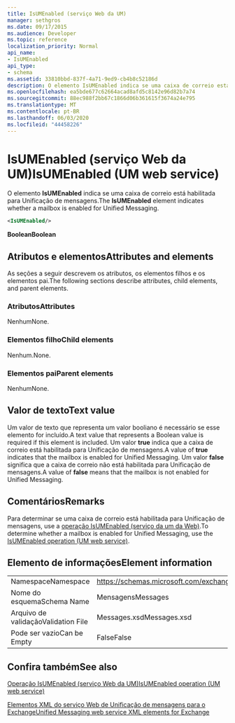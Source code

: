 ```yaml
---
title: IsUMEnabled (serviço Web da UM)
manager: sethgros
ms.date: 09/17/2015
ms.audience: Developer
ms.topic: reference
localization_priority: Normal
api_name:
- IsUMEnabled
api_type:
- schema
ms.assetid: 33810bbd-837f-4a71-9ed9-cb4b8c52186d
description: O elemento IsUMEnabled indica se uma caixa de correio está habilitada para Unificação de mensagens.
ms.openlocfilehash: ea5bde677c62664acad8afd5c8142e96d82b7a74
ms.sourcegitcommit: 88ec988f2bb67c1866d06b361615f3674a24e795
ms.translationtype: MT
ms.contentlocale: pt-BR
ms.lasthandoff: 06/03/2020
ms.locfileid: "44458226"
---
```

# <a name="isumenabled-um-web-service"></a><span data-ttu-id="a1c5b-103">IsUMEnabled (serviço Web da UM)</span><span class="sxs-lookup"><span data-stu-id="a1c5b-103">IsUMEnabled (UM web service)</span></span>

<span data-ttu-id="a1c5b-104">O elemento **IsUMEnabled** indica se uma caixa de correio está habilitada para Unificação de mensagens.</span><span class="sxs-lookup"><span data-stu-id="a1c5b-104">The **IsUMEnabled** element indicates whether a mailbox is enabled for Unified Messaging.</span></span> 
  
```xml
<IsUMEnabled/>
```

 <span data-ttu-id="a1c5b-105">**Boolean**</span><span class="sxs-lookup"><span data-stu-id="a1c5b-105">**Boolean**</span></span>
## <a name="attributes-and-elements"></a><span data-ttu-id="a1c5b-106">Atributos e elementos</span><span class="sxs-lookup"><span data-stu-id="a1c5b-106">Attributes and elements</span></span>

<span data-ttu-id="a1c5b-107">As seções a seguir descrevem os atributos, os elementos filhos e os elementos pai.</span><span class="sxs-lookup"><span data-stu-id="a1c5b-107">The following sections describe attributes, child elements, and parent elements.</span></span>
  
### <a name="attributes"></a><span data-ttu-id="a1c5b-108">Atributos</span><span class="sxs-lookup"><span data-stu-id="a1c5b-108">Attributes</span></span>

<span data-ttu-id="a1c5b-109">Nenhum</span><span class="sxs-lookup"><span data-stu-id="a1c5b-109">None.</span></span>
  
### <a name="child-elements"></a><span data-ttu-id="a1c5b-110">Elementos filho</span><span class="sxs-lookup"><span data-stu-id="a1c5b-110">Child elements</span></span>

<span data-ttu-id="a1c5b-111">Nenhum.</span><span class="sxs-lookup"><span data-stu-id="a1c5b-111">None.</span></span>
  
### <a name="parent-elements"></a><span data-ttu-id="a1c5b-112">Elementos pai</span><span class="sxs-lookup"><span data-stu-id="a1c5b-112">Parent elements</span></span>

<span data-ttu-id="a1c5b-113">Nenhum</span><span class="sxs-lookup"><span data-stu-id="a1c5b-113">None.</span></span>
  
## <a name="text-value"></a><span data-ttu-id="a1c5b-114">Valor de texto</span><span class="sxs-lookup"><span data-stu-id="a1c5b-114">Text value</span></span>

<span data-ttu-id="a1c5b-115">Um valor de texto que representa um valor booliano é necessário se esse elemento for incluído.</span><span class="sxs-lookup"><span data-stu-id="a1c5b-115">A text value that represents a Boolean value is required if this element is included.</span></span> <span data-ttu-id="a1c5b-116">Um valor **true** indica que a caixa de correio está habilitada para Unificação de mensagens.</span><span class="sxs-lookup"><span data-stu-id="a1c5b-116">A value of **true** indicates that the mailbox is enabled for Unified Messaging.</span></span> <span data-ttu-id="a1c5b-117">Um valor **false** significa que a caixa de correio não está habilitada para Unificação de mensagens.</span><span class="sxs-lookup"><span data-stu-id="a1c5b-117">A value of **false** means that the mailbox is not enabled for Unified Messaging.</span></span> 
  
## <a name="remarks"></a><span data-ttu-id="a1c5b-118">Comentários</span><span class="sxs-lookup"><span data-stu-id="a1c5b-118">Remarks</span></span>

<span data-ttu-id="a1c5b-119">Para determinar se uma caixa de correio está habilitada para Unificação de mensagens, use a [operação IsUMEnabled (serviço da um da Web)](isumenabled-operation-um-web-service.md).</span><span class="sxs-lookup"><span data-stu-id="a1c5b-119">To determine whether a mailbox is enabled for Unified Messaging, use the [IsUMEnabled operation (UM web service)](isumenabled-operation-um-web-service.md).</span></span>
  
## <a name="element-information"></a><span data-ttu-id="a1c5b-120">Elemento de informações</span><span class="sxs-lookup"><span data-stu-id="a1c5b-120">Element information</span></span>

|||
|:-----|:-----|
|<span data-ttu-id="a1c5b-121">Namespace</span><span class="sxs-lookup"><span data-stu-id="a1c5b-121">Namespace</span></span>  <br/> |https://schemas.microsoft.com/exchange/services/2006/messages  <br/> |
|<span data-ttu-id="a1c5b-122">Nome do esquema</span><span class="sxs-lookup"><span data-stu-id="a1c5b-122">Schema Name</span></span>  <br/> |<span data-ttu-id="a1c5b-123">Mensagens</span><span class="sxs-lookup"><span data-stu-id="a1c5b-123">Messages</span></span>  <br/> |
|<span data-ttu-id="a1c5b-124">Arquivo de validação</span><span class="sxs-lookup"><span data-stu-id="a1c5b-124">Validation File</span></span>  <br/> |<span data-ttu-id="a1c5b-125">Messages.xsd</span><span class="sxs-lookup"><span data-stu-id="a1c5b-125">Messages.xsd</span></span>  <br/> |
|<span data-ttu-id="a1c5b-126">Pode ser vazio</span><span class="sxs-lookup"><span data-stu-id="a1c5b-126">Can be Empty</span></span>  <br/> |<span data-ttu-id="a1c5b-127">False</span><span class="sxs-lookup"><span data-stu-id="a1c5b-127">False</span></span>  <br/> |
   
## <a name="see-also"></a><span data-ttu-id="a1c5b-128">Confira também</span><span class="sxs-lookup"><span data-stu-id="a1c5b-128">See also</span></span>



[<span data-ttu-id="a1c5b-129">Operação IsUMEnabled (serviço Web da UM)</span><span class="sxs-lookup"><span data-stu-id="a1c5b-129">IsUMEnabled operation (UM web service)</span></span>](isumenabled-operation-um-web-service.md)


[<span data-ttu-id="a1c5b-130">Elementos XML do serviço Web de Unificação de mensagens para o Exchange</span><span class="sxs-lookup"><span data-stu-id="a1c5b-130">Unified Messaging web service XML elements for Exchange</span></span>](unified-messaging-web-service-xml-elements-for-exchange.md)

